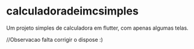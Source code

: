 # calculadoradeimcsimples

Um projeto simples de calculadora em flutter, com apenas algumas telas.

//Observacao falta corrigir o dispose :)
